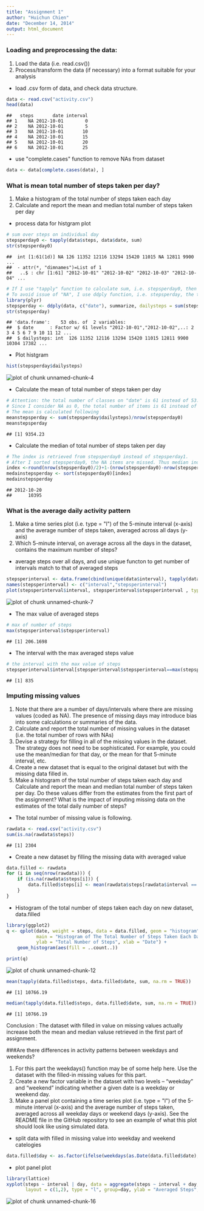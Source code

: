 ```yaml
---
title: "Assignment 1"
author: "Huichun Chien"
date: "December 14, 2014"
output: html_document
---
```


### Loading and preprocessing the data:
1. Load the data (i.e. read.csv())
2. Process/transform the data (if necessary) into a format suitable for your analysis

* load .csv form of data, and check data structure.


```r
data <- read.csv("activity.csv")
head(data)
```

```
##   steps       date interval
## 1    NA 2012-10-01        0
## 2    NA 2012-10-01        5
## 3    NA 2012-10-01       10
## 4    NA 2012-10-01       15
## 5    NA 2012-10-01       20
## 6    NA 2012-10-01       25
```

* use "complete.cases" function to remove NAs from dataset

```r
data <- data[complete.cases(data), ]
```


### What is mean total number of steps taken per day?
1. Make a histogram of the total number of steps taken each day
2. Calculate and report the mean and median total number of steps taken per day

* process data for histgram plot

```r
# sum over steps on individual day
stepsperday0 <- tapply(data$steps, data$date, sum) 
str(stepsperday0)
```

```
##  int [1:61(1d)] NA 126 11352 12116 13294 15420 11015 NA 12811 9900 ...
##  - attr(*, "dimnames")=List of 1
##   ..$ : chr [1:61] "2012-10-01" "2012-10-02" "2012-10-03" "2012-10-04" ...
```

```r
# If I use "tapply" function to calculate sum, i.e. stepsperday0, then the function would return "NA" for those days which have no step, the total number of  rows on dates is 61. 
# To avoid issue of "NA", I use ddply function, i.e. stepsperday, the total number of non-zero rows is 53.
library(plyr)
stepsperday <- ddply(data, c("date"), summarize, dailysteps = sum(steps)) 
str(stepsperday)
```

```
## 'data.frame':	53 obs. of  2 variables:
##  $ date      : Factor w/ 61 levels "2012-10-01","2012-10-02",..: 2 3 4 5 6 7 9 10 11 12 ...
##  $ dailysteps: int  126 11352 12116 13294 15420 11015 12811 9900 10304 17382 ...
```

* Plot histgram

```r
hist(stepsperday$dailysteps)
```

![plot of chunk unnamed-chunk-4](figure/unnamed-chunk-4-1.png) 

* Calculate the mean of total number of steps taken per day

```r
# Attention: the total number of classes on "date" is 61 instead of 53.
# Since I consider NA as 0, the total number of items is 61 instead of 53
# The mean is calculated following
meanstepsperday <- sum(stepsperday$dailysteps)/nrow(stepsperday0)
meanstepsperday
```

```
## [1] 9354.23
```

* Calculate the median of total number of steps taken per day

```r
# The index is retrieved from stepsperday0 instead of stepsperday1.
# After I sorted stepsperday0, the NA items are missed. Thus median index needs to be revised.
index <-round(nrow(stepsperday0)/2)+1-(nrow(stepsperday0)-nrow(stepsperday)) 
medainstepsperday <- sort(stepsperday0)[index]
medainstepsperday
```

```
## 2012-10-20 
##      10395
```


### What is the average daily activity pattern
1. Make a time series plot (i.e. type = "l") of the 5-minute interval (x-axis) and the average number of steps taken, averaged across all days (y-axis)
2. Which 5-minute interval, on average across all the days in the dataset, contains the maximum number of steps?

* average steps over all days, and use unique functon to get number of intervals match to that of averaged steps

```r
stepsperinterval <- data.frame(cbind(unique(data$interval), tapply(data$steps, data$interval, mean, na.rm = TRUE)))
names(stepsperinterval) <- c("interval","stepsperinterval")
plot(stepsperinterval$interval, stepsperinterval$stepsperinterval , type = "l", xlab="Interval", ylab="Averaged Steps") 
```

![plot of chunk unnamed-chunk-7](figure/unnamed-chunk-7-1.png) 

* The max value of averaged steps 

```r
# max of number of steps
max(stepsperinterval$stepsperinterval)
```

```
## [1] 206.1698
```

* The interval with the max averaged steps value

```r
# the interval with the max value of steps
stepsperinterval$interval[stepsperinterval$stepsperinterval==max(stepsperinterval$stepsperinterval)]
```

```
## [1] 835
```


### Imputing missing values
1. Note that there are a number of days/intervals where there are missing values (coded as NA). The presence of missing days may introduce bias into some calculations or summaries of the data.
2. Calculate and report the total number of missing values in the dataset (i.e. the total number of rows with NAs)
3. Devise a strategy for filling in all of the missing values in the dataset. The strategy does not need to be sophisticated. For example, you could use the mean/median for that day, or the mean for that 5-minute interval, etc.
4. Create a new dataset that is equal to the original dataset but with the missing data filled in.
5. Make a histogram of the total number of steps taken each day and Calculate and report the mean and median total number of steps taken per day. Do these values differ from the estimates from the first part of the assignment? What is the impact of imputing missing data on the estimates of the total daily number of steps?

* The total number of missing value is following.

```r
rawdata <- read.csv("activity.csv")
sum(is.na(rawdata$steps))
```

```
## [1] 2304
```

* Create a new dataset by filling the missing data with averaged value

```r
data.filled <- rawdata
for (i in seq(nrow(rawdata))) {
    if (is.na(rawdata$steps[i])) {
        data.filled$steps[i] <- mean(rawdata$steps[rawdata$interval == rawdata$interval[i]], na.rm = TRUE)
    }
}
```

* Histogram of the total number of steps taken each day on new dataset, data.filled

```r
library(ggplot2)
q <- qplot(date, weight = steps, data = data.filled, geom = "histogram", 
           main = "Histogram of The Total Number of Steps Taken Each Day",
           ylab = "Total Number of Steps", xlab = "Date") + 
    geom_histogram(aes(fill = ..count..))

print(q)
```

![plot of chunk unnamed-chunk-12](figure/unnamed-chunk-12-1.png) 



```r
mean(tapply(data.filled$steps, data.filled$date, sum, na.rm = TRUE))
```

```
## [1] 10766.19
```


```r
median(tapply(data.filled$steps, data.filled$date, sum, na.rm = TRUE))
```

```
## [1] 10766.19
```

Conclusion : The dataset with filled in value on missing values actually increase both the mean and median valuse retrieved in the first part of assignment.

###Are there differences in activity patterns between weekdays and weekends?
1. For this part the weekdays() function may be of some help here. Use the dataset with the filled-in missing values for this part.
2. Create a new factor variable in the dataset with two levels – “weekday” and “weekend” indicating whether a given date is a weekday or weekend day.
3. Make a panel plot containing a time series plot (i.e. type = "l") of the 5-minute interval (x-axis) and the average number of steps taken, averaged across all weekday days or weekend days (y-axis). See the README file in the GitHub repository to see an example of what this plot should look like using simulated data.

* split data with filled in missing value into weekday and weekend catelogies

```r
data.filled$day <- as.factor(ifelse(weekdays(as.Date(data.filled$date),  abbreviate = TRUE)==c("Sat","Sun"), "weekend", "weekday"))
```

* plot panel plot 

```r
library(lattice)
xyplot(steps ~ interval | day, data = aggregate(steps ~ interval + day, data.filled, FUN = mean),
       layout = c(1,2), type = "l", group=day, ylab = "Averaged Steps", xlab = "Interval")
```

![plot of chunk unnamed-chunk-16](figure/unnamed-chunk-16-1.png) 
